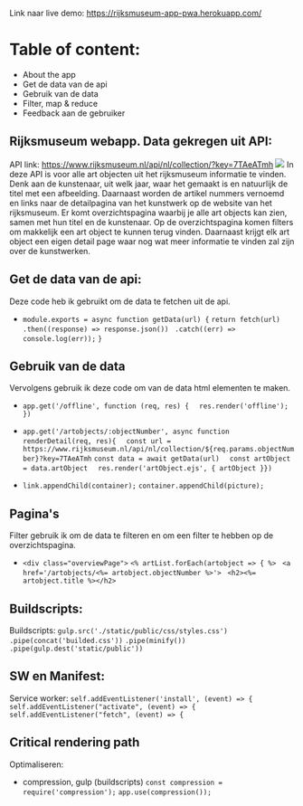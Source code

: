 <!-- Add a link to your live demo in Github Pages 🌐-->
Link naar live demo: https://rijksmuseum-app-pwa.herokuapp.com/

<!-- ☝️ replace this description with a description of your own work -->

# Table of content:
- About the app
- Get de data van de api
- Gebruik van de data
- Filter, map & reduce
- Feedback aan de gebruiker


## Rijksmuseum webapp. Data gekregen uit API:
API link: https://www.rijksmuseum.nl/api/nl/collection/?key=7TAeATmh
 ![](./images/data.png)
In deze API is voor alle art objecten uit het rijksmuseum informatie te vinden. Denk aan de kunstenaar, uit welk jaar, waar het gemaakt is en natuurlijk de titel met een afbeelding. Daarnaast worden de artikel nummers vernoemd en links naar de detailpagina van het kunstwerk op de website van het rijksmuseum. 
Er komt overzichtspagina waarbij je alle art objects kan zien, samen met hun titel en de kunstenaar. Op de overzichtspagina komen filters om makkelijk een art object te kunnen terug vinden. Daarnaast krijgt elk art object een eigen detail page waar nog wat meer informatie te vinden zal zijn over de kunstwerken.

## Get de data van de api:
Deze code heb ik gebruikt om de data te fetchen uit de api.
- `module.exports = async function getData(url) {`
  `return fetch(url)`
    `.then((response) => response.json())`
   ` .catch((err) => console.log(err));`
`}`

## Gebruik van de data
Vervolgens gebruik ik deze code om van de data html elementen te maken.
- `app.get('/offline', function (req, res) {`
  `  res.render('offline');`
  `})`

- `app.get('/artobjects/:objectNumber', async function renderDetail(req, res){`
  `  const url = https://www.rijksmuseum.nl/api/nl/collection/${req.params.objectNumber}?key=7TAeATmh`
  `const data = await getData(url)`
  `  const artObject = data.artObject`
  `  res.render('artObject.ejs', { artObject }})`

- `link.appendChild(container);`
  `container.appendChild(picture);`

## Pagina's
Filter gebruik ik om de data te filteren en om een filter te hebben op de overzichtspagina.
- `<div class="overviewPage">`
      `<% artList.forEach(artobject => { %>`
     `  <a href='/artobjects/<%= artobject.objectNumber %>'> `
     ` <h2><%= artobject.title %></h2>`


## Buildscripts:
Buildscripts:
`gulp.src('./static/public/css/styles.css')`
`.pipe(concat('builded.css'))`
`.pipe(minify())`
`.pipe(gulp.dest('static/public'))`

## SW en Manifest:
Service worker:
`self.addEventListener('install', (event) => {`
`self.addEventListener("activate", (event) => {`
`self.addEventListener("fetch", (event) => {`

## Critical rendering path
Optimaliseren:
- compression, gulp (buildscripts)
`const compression = require('compression');`
`app.use(compression());`



